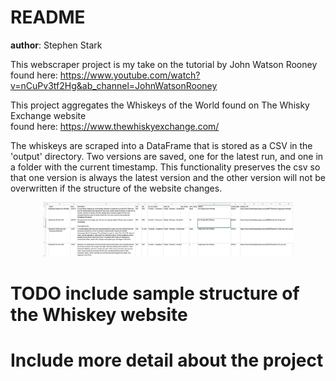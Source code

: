 # README
**author**: Stephen Stark

This webscraper project is my take on the tutorial by John Watson Rooney 
found here: https://www.youtube.com/watch?v=nCuPv3tf2Hg&ab_channel=JohnWatsonRooney

This project aggregates the Whiskeys of the World found on The Whisky Exchange website \
found here: https://www.thewhiskyexchange.com/

The whiskeys are scraped into a DataFrame that is stored as a CSV in the 'output' directory. Two versions are saved, 
one for the latest run, and one in a folder with the current timestamp. This functionality preserves the csv so that one
version is always the latest version and the other version will not be overwritten if the structure of the website 
changes.

<div align="center">
    <img src="/screenshots/screen1.jpg" width="400px"</img> 
</div>

# TODO include sample structure of the Whiskey website
# Include more detail about the project